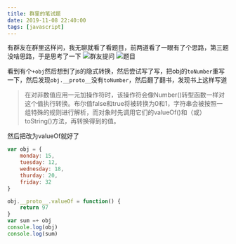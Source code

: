 ```yaml
---
title: 群里的笔试题
date: 2019-11-08 22:40:00
tags: [javascript]
---
```


有群友在群里这样问，我无聊就看了看题目，前两道看了一眼有了个思路，第三题没啥思路，于是思考了一下
![群友提问](http://wx3.sinaimg.cn/large/6dd11bf2gy1g8qzrktaz1j216x0nxwgv.jpg)
![题目](http://wx3.sinaimg.cn/large/6dd11bf2gy1g8qzrpdf86j212s0duq30.jpg)

看到有个`+obj`然后想到了js的隐式转换，然后尝试写了写，把obj的`toNumber`重写一下，然后发现`obj.__proto__`没有`toNumber`，然后翻了翻书，发现书上这样写道

>在对非数值应用一元加操作符时，该操作符会像Number()转型函数一样对这个值执行转换。布尔值false和true将被转换为0和1，字符串会被按照一组特殊的规则进行解析，而对象时先调用它们的valueOf()和（或）toString()方法，再转换得到的值。

然后把改为valueOf就好了
``` javascript
var obj = {
    monday: 15,
    tuesday: 12,
    wednesday: 18,
    thurday: 20,
    friday: 32
}

obj.__proto__.valueOf = function() {
    return 97
}
var sum =+ obj
console.log(obj)
console.log(sum)
```






